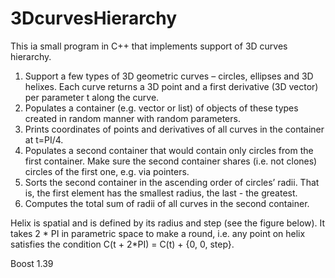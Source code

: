 # 3DcurvesHierarchy

This ia small program in C++ that implements support of 3D curves hierarchy.
1. Support a few types of 3D geometric curves – circles, ellipses and 3D helixes. Each curve returns a 3D point and a first derivative (3D vector) per parameter t along the curve.
2. Populates a container (e.g. vector or list) of objects of these types created in random manner with random parameters.
3. Prints coordinates of points and derivatives of all curves in the container at t=PI/4.
4. Populates a second container that would contain only circles from the first container. Make sure the second container shares (i.e. not clones) circles of the first one, e.g. via pointers.
5. Sorts the second container in the ascending order of circles’ radii. That is, the first element has the smallest radius, the last - the greatest.
6. Computes the total sum of radii of all curves in the second container.

Helix is spatial and is defined by its radius and step (see the figure below). It takes 2 * PI in parametric space to make a round, i.e. any point on helix satisfies the condition C(t + 2*PI) = C(t) + {0, 0, step}.

Boost 1.39 
